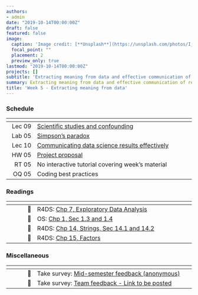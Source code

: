 ```yaml
---
authors:
- admin
date: "2019-10-14T00:00:00Z"
draft: false
featured: false
image:
  caption: 'Image credit: [**Unsplash**](https://unsplash.com/photos/I_LgQ8JZFGE)'
  focal_point: ""
  placement: 2
  preview_only: true
lastmod: "2019-10-14T00:00:00Z"
projects: []
subtitle: 'Extracting meaning from data and effective communication of results :speech_bubble:'
summary: Extracting meaning from data and effective communication of results
title: 'Week 5 - Extracting meaning from data'
---
```


### Schedule

| <div style="width:60px"></div>  | <div style="width:420px"></div> |  <div style="width:190px"></div>   |
|---:|---|---|
| Lec 09 | [Scientific studies and confounding](/slides/w5_d1-studies-confounding/w5_d1-studies-confounding.html) |
| Lab 05 | [Simpson’s paradox](/labs/lab-05/lab-05-simpsons-paradox.html)| **Due:** Fri, 18 Oct, 17:00 |
| Lec 10 | [Communicating data science results effectively](/slides/w5_d2-effective-communication/w5_d2-effective-communication.html) |
| HW 05  | [Project proposal](/hw/hw-05/hw-05-project-proposal.html) | **Due:** Wed, 23 Oct, 17:00 |
| RT 05  | No interactive tutorial covering week’s material |
| OQ 05  | Coding best practices |  **Due:** Fri, 25 Oct, 17:00 |

### Readings

| <div style="width:60px"></div>  | <div style="width:420px"></div>  |  <div style="width:190px"></div> |
|----:|---|---|
| :open_book: | R4DS: [Chp 7, Exploratory Data Analysis](https://r4ds.had.co.nz/exploratory-data-analysis.html) | **Required** |
| :open_book: | OS: [Chp 1, Sec 1.3 and 1.4](https://www.openintro.org/stat/textbook.php?stat_book=os) | **Required** |
| :open_book: | R4DS: [Chp 14, Strings, Sec 14.1 and 14.2](https://r4ds.had.co.nz/strings.html) | **Required** |
| :open_book: | R4DS: [Chp 15, Factors](https://r4ds.had.co.nz/factors.html) | **Required** |

### Miscellaneous

| <div style="width:60px"></div>  | <div style="width:420px"></div>  |  <div style="width:190px"></div> |
|----:|---|---|
| :radio_button:  | Take survey: [Mid-semester feedback (anonymous)](https://www.learn.ed.ac.uk/webapps/assessment/take/launchAssessment.jsp?course_id=_75012_1&content_id=_4369037_1&mode=cpview) | **Due:** Fri, 18 Oct, 17:00 |
| :radio_button:  | Take survey: [Team feedback - Link to be posted]() | **Due:** Fri, 18 Oct, 17:00 |

